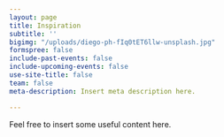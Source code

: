 ```yaml
---
layout: page
title: Inspiration
subtitle: ''
bigimg: "/uploads/diego-ph-fIq0tET6llw-unsplash.jpg"
formspree: false
include-past-events: false
include-upcoming-events: false
use-site-title: false
team: false
meta-description: Insert meta description here.

---
```

Feel free to insert some useful content here. 

